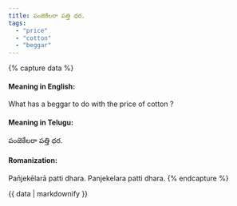 ```yaml
---
title: పంజెకేలరా పత్తి ధర.
tags:
  - "price"
  - "cotton"
  - "beggar"
---
```


{% capture data %}
#### Meaning in English:
What has a beggar to do with the price of cotton ?

#### Meaning in Telugu:
పంజెకేలరా పత్తి ధర.

#### Romanization:
Pan̄jekēlarā patti dhara.
Panjekelara patti dhara.
{% endcapture %}

{{ data | markdownify }}


